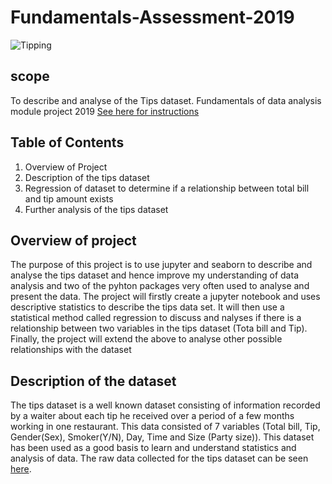 # Fundamentals-Assessment-2019
![Tipping](/Images/tipping)
## scope
To describe and analyse of the Tips dataset. Fundamentals of data analysis module project 2019
[See here for instructions](https://github.com/ianmcloughlin/project-2019-fundda/raw/master/project.pdf)
## Table of Contents
1. Overview of Project
2. Description of the tips dataset
3. Regression of dataset to determine if a relationship between total bill and tip amount exists
4. Further analysis of the tips dataset

## Overview of project
The purpose of this project is to use jupyter and seaborn to describe and analyse the tips dataset and hence improve my understanding of data analysis and two of the pyhton packages very often used to analyse and present the data. The project will firstly create a jupyter notebook and uses descriptive statistics to describe the tips data set. It will then use a statistical method called regression to discuss and nalyses if there is a relationship between two variables in the tips dataset (Tota bill and Tip). Finally, the project will extend the above to analyse other possible relationships with the dataset

## Description of the dataset
The tips dataset is a well known dataset consisting of information recorded by a waiter about each tip he received over a period of a few months working in one restaurant. This data consisted of 7 variables (Total bill, Tip, Gender(Sex), Smoker(Y/N), Day, Time and Size (Party size)). This dataset has been used as a good basis to learn and understand statistics and analysis of data. The raw data collected for the tips dataset can be seen [here](/Data/tips).




